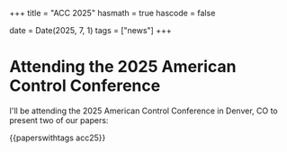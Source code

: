 +++
title = "ACC 2025"
hasmath = true
hascode = false

date = Date(2025, 7, 1)
tags = ["news"]
+++

# Attending the 2025 American Control Conference
I'll be attending the 2025 American Control Conference in Denver, CO to present two of our papers:

{{paperswithtags acc25}}